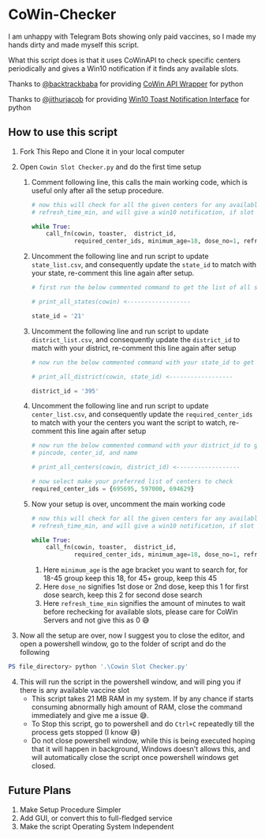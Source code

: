 # CoWin-Checker

I am unhappy with Telegram Bots showing only paid vaccines, so I made my hands dirty and made myself this script.

What this script does is that it uses CoWinAPI to check specific centers periodically and gives a Win10 notification if it finds any available slots.

Thanks to [@backtrackbaba](https://github.com/backtrackbaba) for providing [CoWin API Wrapper](https://github.com/backtrackbaba/cowin) for python

Thanks to [@jithurjacob](https://github.com/jithurjacob) for providing [Win10 Toast Notification Interface](https://github.com/jithurjacob/Windows-10-Toast-Notifications) for python

## How to use this script

1.  Fork This Repo and Clone it in your local computer
2.  Open `Cowin Slot Checker.py` and do the first time setup
    1. Comment following line, this calls the main working code, which is useful only after all the setup procedure.
        ```python
        # now this will check for all the given centers for any available vaccine slot every
        # refresh_time_min, and will give a win10 notification, if slot found

        while True:                                                                    #<------------------
            call_fn(cowin, toaster,  district_id,                                      #<------------------
                    required_center_ids, minimum_age=18, dose_no=1, refresh_time_min=1)#<------------------

        ```
    2.  Uncomment the following line and run script to update `state_list.csv`, and consequently update the `state_id` to match with your state, re-comment this line again after setup.
           
        ```python
        # first run the below commented command to get the list of all states and their id's

        # print_all_states(cowin) <------------------

        state_id = '21'
        ```
    3. Uncomment the following line and run script to update `district_list.csv`, and consequently update the `district_id` to match with your district, re-comment this line again after setup
        ```python
        # now run the below commented command with your state_id to get all district and their district_ids

        # print_all_district(cowin, state_id) <------------------

        district_id = '395'
        ```
    4. Uncomment the following line and run script to update `center_list.csv`, and consequently update the `required_center_ids` to match with your the centers you want the script to watch, re-comment this line again after setup
        ```python
        # now run the below commented command with your district_id to get all the center's 
        # pincode, center_id, and name

        # print_all_centers(cowin, district_id) <------------------

        # now select make your preferred list of centers to check
        required_center_ids = {695695, 597000, 694629}
        ```
    5. Now your setup is over, uncomment the main working code
        ```python
        # now this will check for all the given centers for any available vaccine slot every
        # refresh_time_min, and will give a win10 notification, if slot found

        while True:                                                                   
            call_fn(cowin, toaster,  district_id,                                       
                    required_center_ids, minimum_age=18, dose_no=1, refresh_time_min=1)

        ```
        1. Here `minimum_age` is the age bracket you want to search for, for 18-45 group keep this 18, for 45+ group, keep this 45
        2. Here `dose_no` signifies 1st dose or 2nd dose, keep this 1 for first dose search, keep this 2 for second dose search
        3. Here `refresh_time_min` signifies the amount of minutes to wait before rechecking for available slots, please care for CoWin Servers and not give this as 0 😅

3. Now all the setup are over, now I suggest you to close the editor, and open a powershell window, go to the folder of script and do the following

```powershell
PS file_directory> python '.\Cowin Slot Checker.py'
```
4.  This will run the script in the powershell window, and will ping you if there is any available vaccine slot
    -   This script takes 21 MB RAM in my system. If by any chance if starts consuming abnormally high amount of RAM, close the command immediately and give me a issue 😅.
    -   To Stop this script, go to powershell and do `Ctrl+C` repeatedly till the process gets stopped (I know 😅)
    -   Do not close powershell window, while this is being executed hoping that it will happen in background, Windows doesn't allows this, and will automatically close the script once powershell windows get closed.

## Future Plans
1. Make Setup Procedure Simpler
2. Add GUI, or convert this to full-fledged service
3. Make the script Operating System Independent
